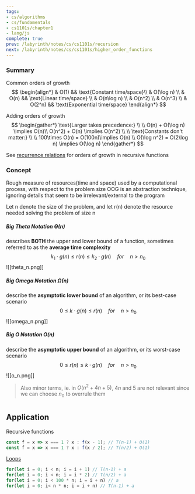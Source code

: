 ```yaml
---
tags:
- cs/algorithms
- cs/fundamentals
- cs1101s/chapter1
- lang/js
complete: true
prev: /labyrinth/notes/cs/cs1101s/recursion
next: /labyrinth/notes/cs/cs1101s/higher_order_functions
---
```


   

### Summary
Common orders of growth
$$
\begin{align*}
& O(1) && \text{Constant time/space}\\
& O(\log n) \\
& O(n) && \text{Linear time/space} \\
& O(n\log n) \\
& O(n^2) \\
& O(n^3) \\
& O(2^n) && \text{Exponential time/space}
\end{align*}
$$

Adding orders of growth
$$
\begin{gather*}
\text{Larger takes precedence:} \\
\\
O(n) + O(\log n) \implies O(n)\\
O(n^2) + O(n) \implies O(n^2) \\
\\
\text{Constants don't matter:} \\
\\
100\times O(n) = O(100n)\implies O(n) \\
O(\log n^2) = O(2\log n) \implies O(\log n)
\end{gather*}
$$

See [recurrence relations](/labyrinth/notes/cs/cs1101s/recurrence_relations) for orders of growth in recursive functions

### Concept
Rough measure of resources(time and space) used by a computational process, with respect to the problem size
OOG is an abstraction technique, ignoring details that seem to be irrelevant/external to the program

Let n denote the size of the problem, and let r(n) denote the resource needed solving the problem of size n

##### Big Theta Notation $\Theta(n)$
describes **BOTH** the upper and lower bound of a function, sometimes referred to as the **average time complexity**
$$
k_{1} \cdot g(n) \leq r(n) \leq k_{2} \cdot g(n) \quad for \quad n > n_{0}
$$
![[theta_n.png]]

##### Big Omega Notation $\Omega(n)$
describe the **asymptotic lower bound** of an algorithm, or its best-case scenario
$$
0 \leq k \cdot g(n) \leq r(n)  \quad for \quad n > n_{0}
$$
![[omega_n.png]]

##### Big O Notation $O(n)$
describe the **asymptotic upper bound** of an algorithm, or its worst-case scenario
$$
0 \leq r(n) \leq k \cdot g(n) \quad for \quad n > n_{0}
$$
![[o_n.png]]
> Also minor terms, ie. in $O(n^2+4n+5)$, $4n$ and $5$ are not relevant since we can choose $n_0$ to overrule them

#

## Application
Recursive functions
```js
const f = x => x === 1 ? x : f(x - 1); // T(n-1) + O(1)
const f = x => x === 1 ? x : f(x / 2); // T(n/2) + O(1)
```

[Loops](/labyrinth/notes/cs/cs1101s/loops)
```js
for(let i = 0; i < n; i = i + 1) // T(n-1) + a
for(let i = 0; i < n; i = i * 2) // T(n/2) + a
for(let i = 0; i < 100 * n; i = i + n) // a
for(let i = 0; i< n * n; i = i + n) // T(n-1) + a
```